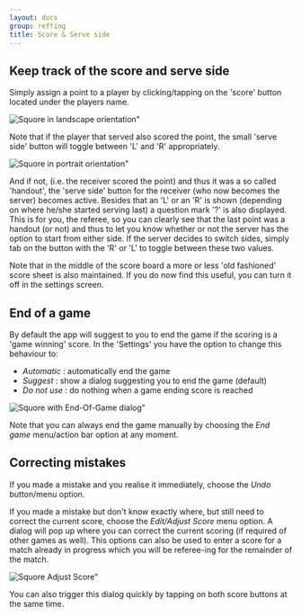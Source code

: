 ```yaml
---
layout: docs
group: reffing
title: Score & Serve side
---
```

## Keep track of the score and serve side

Simply assign a point to a player by clicking/tapping on the 'score' button located under the players name.

![Squore in landscape orientation"](../img/sb.main.02.landscape.png)

Note that if the player that served also scored the point, the small 'serve side' button
will toggle between 'L' and 'R' appropriately.

![Squore in portrait orientation"](../img/sb.main.01.portrait.png)

And if not, (i.e. the receiver scored the point) and thus it was a so called 'handout', the 'serve side' button
for the receiver (who now becomes the server) becomes active.
Besides that an 'L' or an 'R' is shown (depending on where he/she started serving last) a
question mark '?' is also displayed. This is for you, the referee, so you can clearly see that the last point
was a handout (or not) and thus to let you know whether or not the server has the option to start from either side.
If the server decides to switch sides, simply tab on the button with the 'R' or 'L' to toggle between these two values.

Note that in the middle of the score board a more or less 'old fashioned' score sheet is also maintained.
If you do now find this useful, you can turn it off in the settings screen.

## End of a game

By default the app will suggest to you to end the game if the scoring is a 'game winning' score.
In the 'Settings' you have the option to change this behaviour to:
* _Automatic_  : automatically end the game
* _Suggest_    : show a dialog suggesting you to end the game (default)
* _Do not use_ : do nothing when a game ending score is reached

![Squore with End-Of-Game dialog"](../img/sb.main.04.end.game.option.png)

Note that you can always end the game manually by
choosing the _End game_ menu/action bar option at any moment.

## Correcting mistakes

If you made a mistake and you realise it immediately, choose the _Undo_ button/menu option.

If you made a mistake but don't know exactly where, but still need to correct the current score, choose the _Edit/Adjust Score_ menu option.
A dialog will pop up where you can correct the current scoring (if required of other games as well).
This options can also be used to enter a score for a match already in progress which you will be referee-ing for the remainder of the match.

![Squore Adjust Score"](../img/sb.main.05.adjustscore.png)

You can also trigger this dialog quickly by tapping on both score buttons at the same time.

